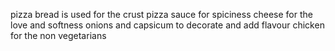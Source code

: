 pizza bread is used for the crust
pizza sauce for spiciness 
cheese for the love and softness
onions and capsicum to decorate and add flavour
chicken for the non vegetarians 